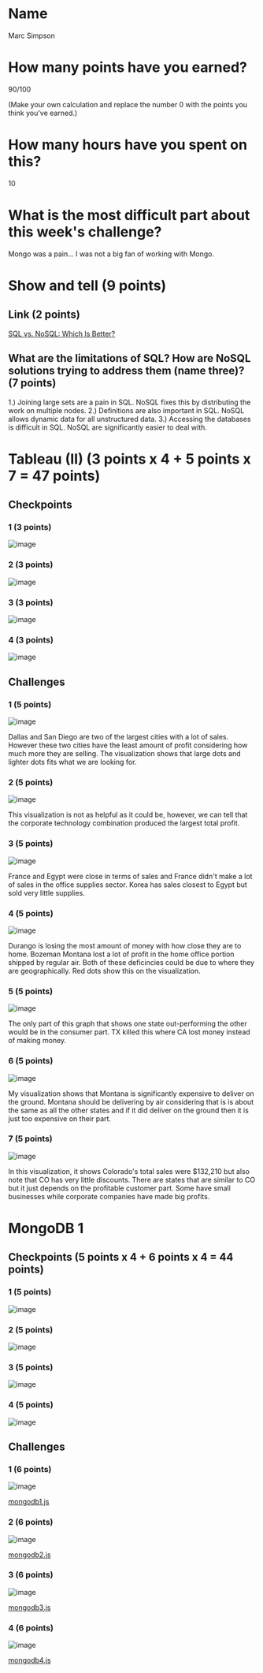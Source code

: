 # Name

Marc Simpson

# How many points have you earned?

90/100

(Make your own calculation and replace the number 0 with the points you think you've earned.)

# How many hours have you spent on this?

10

# What is the most difficult part about this week's challenge?

Mongo was a pain... I was not a big fan of working with Mongo.

# Show and tell (9 points)

## Link (2 points)

[SQL vs. NoSQL: Which Is Better?](http://news.dice.com/2012/07/16/sql-vs-nosql-which-is-better/)

## What are the limitations of SQL? How are NoSQL solutions trying to address them (name three)? (7 points)

1.) Joining large sets are a pain in SQL. NoSQL fixes this by distributing the work on multiple nodes.
2.) Definitions are also important in SQL. NoSQL allows dynamic data for all unstructured data.
3.) Accessing the databases is difficult in SQL. NoSQL are significantly easier to deal with.
# Tableau (II) (3 points x 4 + 5 points x 7 = 47 points)

## Checkpoints

### 1 (3 points)

![image](http://i.imgur.com/XqLN2Rs.png)

### 2 (3 points)

![image](http://i.imgur.com/km6AlGR.png)

### 3 (3 points)

![image](http://i.imgur.com/VRzasRh.png)

### 4 (3 points)

![image](http://i.imgur.com/r3lrhY2.png)

## Challenges

### 1 (5 points)

![image](http://i.imgur.com/YpwLE4i.png)

Dallas and San Diego are two of the largest cities with a lot of sales. However these two cities have the least amount of profit considering how much more they are selling. The visualization shows that large dots and lighter dots fits what we are looking for.

### 2 (5 points)

![image](http://i.imgur.com/yhOVL2D.png)

This visualization is not as helpful as it could be, however, we can tell that the corporate technology combination produced the largest total profit.

### 3 (5 points)

![image](http://i.imgur.com/9q6xlEE.png)

France and Egypt were close in terms of sales and France didn't make a lot of sales in the office supplies sector. Korea has sales closest to Egypt but sold very little supplies.

### 4 (5 points)

![image](http://i.imgur.com/B2Y3qoO.png)

Durango is losing the most amount of money with how close they are to home. Bozeman Montana lost a lot of profit in the home office portion shipped by regular air.  Both of these deficincies could be due to where they are geographically. Red dots show this on the visualization.

### 5 (5 points)

![image](http://i.imgur.com/WfQTTOK.png)

The only part of this graph that shows one state out-performing the other would be in the consumer part. TX killed this where CA lost money instead of making money.

### 6 (5 points)

![image](http://i.imgur.com/WfQTTOK.png)

My visualization shows that Montana is significantly expensive to deliver on the ground. Montana should be delivering by air considering that is is about the same as all the other states and if it did deliver on the ground then it is just too expensive on their part.


### 7 (5 points)

![image](http://i.imgur.com/WfQTTOK.png)

In this visualization, it shows Colorado's total sales were $132,210 but also note that CO has very little discounts. There are states that are similar to CO but it just depends on the profitable customer part. Some have small businesses while corporate companies have made big profits.

# MongoDB 1

## Checkpoints (5 points x 4 + 6 points x 4 = 44  points)

### 1 (5 points)

![image]()

### 2 (5 points)

![image](http://i.imgur.com/Kx5tRsh.png)

### 3 (5 points)

![image](http://i.imgur.com/xjSe69I.png)

### 4 (5 points)

![image](http://i.imgur.com/P1sugeA.png)

## Challenges


### 1 (6 points)

![image](http://i.imgur.com/8KN69QY.png)

[mongodb1.js]()

### 2 (6 points)

![image](http://i.imgur.com/Rz6TGU9.png)

[mongodb2.js]()

### 3 (6 points)

![image](http://i.imgur.com/SLuHhyA.png)

[mongodb3.js]()

### 4 (6 points)

![image](http://i.imgur.com/lsA29zE.png?1)

[mongodb4.js]()
